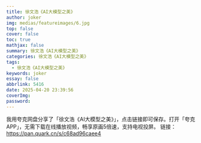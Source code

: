 ```yaml
---
title: 徐文浩《AI大模型之美》
author: joker
img: medias/featureimages/6.jpg
top: false
cover: false
toc: true
mathjax: false
summary: 徐文浩《AI大模型之美》
categories: 徐文浩《AI大模型之美》
tags:
  - 徐文浩《AI大模型之美》
keywords: joker
essay: false
abbrlink: 5416
date: 2025-04-20 23:39:56
coverImg:
password:
---
```


我用夸克网盘分享了「徐文浩《AI大模型之美》」，点击链接即可保存。打开「夸克APP」，无需下载在线播放视频，畅享原画5倍速，支持电视投屏。
链接：https://pan.quark.cn/s/c68ad96caee4

